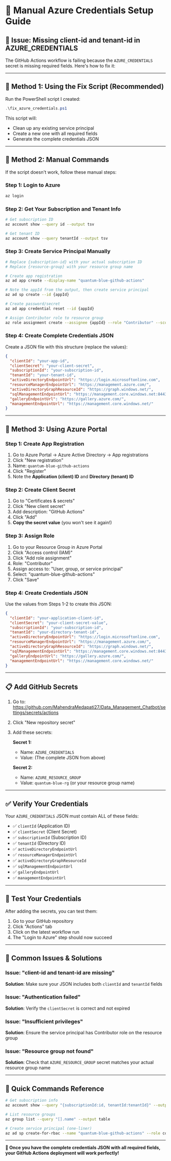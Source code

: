 # 🔧 Manual Azure Credentials Setup Guide

## 🚨 Issue: Missing client-id and tenant-id in AZURE_CREDENTIALS

The GitHub Actions workflow is failing because the `AZURE_CREDENTIALS` secret is missing required fields. Here's how to fix it:

---

## 🔑 Method 1: Using the Fix Script (Recommended)

Run the PowerShell script I created:

```powershell
.\fix_azure_credentials.ps1
```

This script will:
- Clean up any existing service principal
- Create a new one with all required fields
- Generate the complete credentials JSON

---

## 🔑 Method 2: Manual Commands

If the script doesn't work, follow these manual steps:

### Step 1: Login to Azure
```bash
az login
```

### Step 2: Get Your Subscription and Tenant Info
```bash
# Get subscription ID
az account show --query id --output tsv

# Get tenant ID
az account show --query tenantId --output tsv
```

### Step 3: Create Service Principal Manually
```bash
# Replace {subscription-id} with your actual subscription ID
# Replace {resource-group} with your resource group name

# Create app registration
az ad app create --display-name "quantum-blue-github-actions"

# Note the appId from the output, then create service principal
az ad sp create --id {appId}

# Create password/secret
az ad app credential reset --id {appId}

# Assign Contributor role to resource group
az role assignment create --assignee {appId} --role "Contributor" --scope "/subscriptions/{subscription-id}/resourceGroups/{resource-group}"
```

### Step 4: Create Complete Credentials JSON
Create a JSON file with this structure (replace the values):

```json
{
  "clientId": "your-app-id",
  "clientSecret": "your-client-secret",
  "subscriptionId": "your-subscription-id",
  "tenantId": "your-tenant-id",
  "activeDirectoryEndpointUrl": "https://login.microsoftonline.com",
  "resourceManagerEndpointUrl": "https://management.azure.com/",
  "activeDirectoryGraphResourceId": "https://graph.windows.net/",
  "sqlManagementEndpointUrl": "https://management.core.windows.net:8443/",
  "galleryEndpointUrl": "https://gallery.azure.com/",
  "managementEndpointUrl": "https://management.core.windows.net/"
}
```

---

## 🔑 Method 3: Using Azure Portal

### Step 1: Create App Registration
1. Go to Azure Portal → Azure Active Directory → App registrations
2. Click "New registration"
3. Name: `quantum-blue-github-actions`
4. Click "Register"
5. Note the **Application (client) ID** and **Directory (tenant) ID**

### Step 2: Create Client Secret
1. Go to "Certificates & secrets"
2. Click "New client secret"
3. Add description: "GitHub Actions"
4. Click "Add"
5. **Copy the secret value** (you won't see it again!)

### Step 3: Assign Role
1. Go to your Resource Group in Azure Portal
2. Click "Access control (IAM)"
3. Click "Add role assignment"
4. Role: "Contributor"
5. Assign access to: "User, group, or service principal"
6. Select: "quantum-blue-github-actions"
7. Click "Save"

### Step 4: Create Credentials JSON
Use the values from Steps 1-2 to create this JSON:

```json
{
  "clientId": "your-application-client-id",
  "clientSecret": "your-client-secret-value",
  "subscriptionId": "your-subscription-id",
  "tenantId": "your-directory-tenant-id",
  "activeDirectoryEndpointUrl": "https://login.microsoftonline.com",
  "resourceManagerEndpointUrl": "https://management.azure.com/",
  "activeDirectoryGraphResourceId": "https://graph.windows.net/",
  "sqlManagementEndpointUrl": "https://management.core.windows.net:8443/",
  "galleryEndpointUrl": "https://gallery.azure.com/",
  "managementEndpointUrl": "https://management.core.windows.net/"
}
```

---

## 📋 Add GitHub Secrets

1. Go to: https://github.com/MahendraMedapati27/Data_Management_Chatbot/settings/secrets/actions
2. Click "New repository secret"
3. Add these secrets:

   **Secret 1:**
   - Name: `AZURE_CREDENTIALS`
   - Value: (The complete JSON from above)

   **Secret 2:**
   - Name: `AZURE_RESOURCE_GROUP`
   - Value: `quantum-blue-rg` (or your resource group name)

---

## ✅ Verify Your Credentials

Your `AZURE_CREDENTIALS` JSON must contain ALL of these fields:
- ✅ `clientId` (Application ID)
- ✅ `clientSecret` (Client Secret)
- ✅ `subscriptionId` (Subscription ID)
- ✅ `tenantId` (Directory ID)
- ✅ `activeDirectoryEndpointUrl`
- ✅ `resourceManagerEndpointUrl`
- ✅ `activeDirectoryGraphResourceId`
- ✅ `sqlManagementEndpointUrl`
- ✅ `galleryEndpointUrl`
- ✅ `managementEndpointUrl`

---

## 🧪 Test Your Credentials

After adding the secrets, you can test them:

1. Go to your GitHub repository
2. Click "Actions" tab
3. Click on the latest workflow run
4. The "Login to Azure" step should now succeed

---

## 🚨 Common Issues & Solutions

### Issue: "client-id and tenant-id are missing"
**Solution**: Make sure your JSON includes both `clientId` and `tenantId` fields

### Issue: "Authentication failed"
**Solution**: Verify the `clientSecret` is correct and not expired

### Issue: "Insufficient privileges"
**Solution**: Ensure the service principal has Contributor role on the resource group

### Issue: "Resource group not found"
**Solution**: Check that `AZURE_RESOURCE_GROUP` secret matches your actual resource group name

---

## 🎯 Quick Commands Reference

```bash
# Get subscription info
az account show --query "{subscriptionId:id, tenantId:tenantId}" --output table

# List resource groups
az group list --query "[].name" --output table

# Create service principal (one-liner)
az ad sp create-for-rbac --name "quantum-blue-github-actions" --role contributor --scopes "/subscriptions/{subscription-id}/resourceGroups/{resource-group}" --sdk-auth
```

---

**🎉 Once you have the complete credentials JSON with all required fields, your GitHub Actions deployment will work perfectly!**

